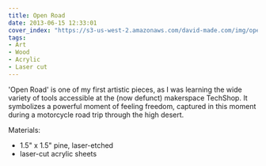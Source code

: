 ```yaml
---
title: Open Road
date: 2013-06-15 12:33:01
cover_index: "https://s3-us-west-2.amazonaws.com/david-made.com/img/open_road_true_450_450.jpg"
tags:
- Art
- Wood
- Acrylic
- Laser cut
---
```


'Open Road' is one of my first artistic pieces, as I was learning the wide variety of tools accessible at the (now defunct) makerspace TechShop. It symbolizes a powerful moment of feeling freedom, captured in this moment during a motorcycle road trip through the high desert.

Materials:
- 1.5" x 1.5" pine, laser-etched
- laser-cut acrylic sheets
